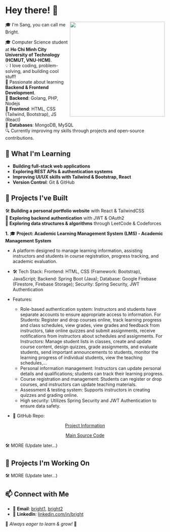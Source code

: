 # Hey there! 👋  
<img align='right' src="https://cdn.dribbble.com/users/730703/screenshots/6581243/avento.gif" width="300">
🎓 I'm Sang, you can call me Bright.

🎓 Computer Science student at **Ho Chi Minh City University of Technology (HCMUT, VNU-HCM)**.
<br>
💡 I love coding, problem-solving, and building cool stuff!
<br>
🌱 Passionate about learning **Backend & Frontend Development**.  
🔹 **Backend**: Golang, PHP, Nodejs  
🔹 **Frontend**: HTML, CSS (Tailwind, Bootstrap), JS (React)   
🔹 **Databases**: MongoDB, MySQL  
🔍 Currently improving my skills through projects and open-source contributions.  


## 🚀 What I'm Learning  
- **Building full-stack web applications**  
- **Exploring REST APIs & authentication systems**  
- **Improving UI/UX skills with Tailwind & Bootstrap, React**  
- **Version Control**: Git & GitHub  

## 🚀 Projects I've Built

🛠 **Building a personal portfolio website** with React & TailwindCSS  
📖 **Exploring backend authentication** with JWT & OAuth2  
📖 **Exploring data structures & algorithms** through LeetCode & Codeforces  

**1.** 🎓 **Project: Academic Learning Management System (LMS) - Academic Management System**
- A platform designed to manage learning information, assisting instructors and students in course registration, progress tracking, and academic evaluation.
- 🛠 Tech Stack: Frontend: HTML, CSS (Framework: Bootstrap), JavaScript; Backend: Spring Boot (Java); Database: Google Firebase (Firestore, Firebase Storage); Security: Spring Security, JWT Authentication
- Features:
  - Role-based authentication system: Instructors and students have separate accounts to ensure appropriate access to information. For Students: Register and drop courses online, track learning progress and class schedules, view grades, view grades and feedback from instructors, take online quizzes and submit assignments, receive notifications from instructors about schedules and assignments. For Instructors: Manage student lists in classes, create and update course content, design quizzes, grade assignments, and evaluate students, send important announcements to students, monitor the learning progress of individual students, view the teaching schedules,... 
  - Personal information management: Instructors can update personal details and qualifications; students can track their learning progress.
  - Course registration and management: Students can register or drop courses, and instructors can update teaching materials.
  - Assessment & testing system: Supports instructors in creating quizzes and grading online.
  - High security: Utilizes Spring Security and JWT Authentication to ensure data safety.
  
- 📌 GitHub Repo:

<p align="center">
  <a href="https://github.com/millerbright/Academic_Management_System">Project Information</a>
</p>

<p align="center">
  <a href="https://github.com/NguyenVu04/BTL">Main Source Code</a>
</p>


🛠 MORE (Update later...)

## 📌 Projects I'm Working On
🛠 MORE (Update later...)

## 📫 Connect with Me  
- 📧 **Email**: [bright1](sangquangnqs@gmail.com), [bright2](sang.nguyennqs@hcmut.edu.vn)
- 💼 **LinkedIn**: [linkedin.com/in/bright](https://linkedin.com/in/bright)  

🌱 *Always eager to learn & grow!* 🚀  
